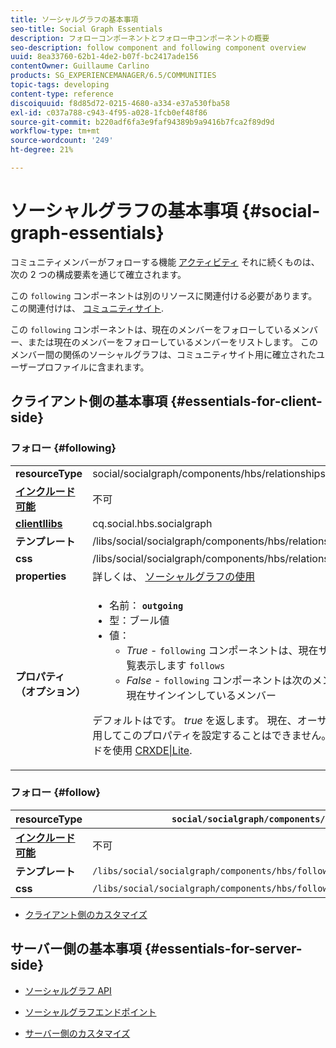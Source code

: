 ```yaml
---
title: ソーシャルグラフの基本事項
seo-title: Social Graph Essentials
description: フォローコンポーネントとフォロー中コンポーネントの概要
seo-description: follow component and following component overview
uuid: 8ea33760-62b1-4de2-b07f-bc2417ade156
contentOwner: Guillaume Carlino
products: SG_EXPERIENCEMANAGER/6.5/COMMUNITIES
topic-tags: developing
content-type: reference
discoiquuid: f8d85d72-0215-4680-a334-e37a530fba58
exl-id: c037a788-c943-4f95-a028-1fcb0ef48f86
source-git-commit: b220adf6fa3e9faf94389b9a9416b7fca2f89d9d
workflow-type: tm+mt
source-wordcount: '249'
ht-degree: 21%

---
```


# ソーシャルグラフの基本事項  {#social-graph-essentials}

コミュニティメンバーがフォローする機能 [アクティビティ](essentials-activities.md) それに続くものは、次の 2 つの構成要素を通じて確立されます。

この `following` コンポーネントは別のリソースに関連付ける必要があります。この関連付けは、 [コミュニティサイト](overview.md#communitiessites).

この `following` コンポーネントは、現在のメンバーをフォローしているメンバー、または現在のメンバーをフォローしているメンバーをリストします。 このメンバー間の関係のソーシャルグラフは、コミュニティサイト用に確立されたユーザープロファイルに含まれます。

## クライアント側の基本事項 {#essentials-for-client-side}

### フォロー {#following}

<table>
 <tbody>
  <tr>
   <td> <strong>resourceType</strong></td>
   <td>social/socialgraph/components/hbs/relationships</td>
  </tr>
  <tr>
   <td> <a href="scf.md#add-or-include-a-communities-component"><strong>インクルード可能</strong></a></td>
   <td>不可</td>
  </tr>
  <tr>
   <td> <a href="clientlibs.md"><strong>clientllibs</strong></a></td>
   <td>cq.social.hbs.socialgraph</td>
  </tr>
  <tr>
   <td> <strong>テンプレート</strong></td>
   <td> /libs/social/socialgraph/components/hbs/relationships/relationships.hbs</td>
  </tr>
  <tr>
   <td> <strong>css</strong></td>
   <td> /libs/social/socialgraph/components/hbs/relationships/clientlibs/relationships.css</td>
  </tr>
  <tr>
   <td><strong> properties</strong></td>
   <td>詳しくは、 <a href="socialgraph.md">ソーシャルグラフの使用</a></td>
  </tr>
  <tr>
   <td><strong> <br /> プロパティ（オプション）</strong></td>
   <td>
    <ul>
     <li>名前： <strong><code>outgoing</code></strong></li>
     <li>型：ブール値</li>
     <li>値：<br />
      <ul>
       <li><i>True </i>- <code>following</code> コンポーネントは、現在サインインしているメンバーを一覧表示します <code>follows</code></li>
       <li><i>False </i>- <code>following</code> コンポーネントは次のメンバーをリストします： <code>follow </code>現在サインインしているメンバー</li>
      </ul> </li>
    </ul> <p>デフォルトはです。 <i>true</i> を返します。 現在、オーサーモードで編集ダイアログを使用してこのプロパティを設定することはできません。 プロパティを <code>following </code>ノードを使用 <a href="../../help/sites-developing/developing-with-crxde-lite.md">CRXDE|Lite</a>.</p> </td>
  </tr>
 </tbody>
</table>

### フォロー {#follow}

| **resourceType** | `social/socialgraph/components/hbs/following` |
|---|---|
| [**インクルード可能**](scf.md#add-or-include-a-communities-component) | 不可 |
| **テンプレート** | `/libs/social/socialgraph/components/hbs/following/following.hbs` |
| **css** | `/libs/social/socialgraph/components/hbs/following/clientlibs/following.css` |

* [クライアント側のカスタマイズ](client-customize.md)

## サーバー側の基本事項 {#essentials-for-server-side}

* [ソーシャルグラフ API](https://helpx.adobe.com/experience-manager/6-5/sites/developing/using/reference-materials/javadoc/com/adobe/cq/social/graph/client/api/package-frame.html)

* [ソーシャルグラフエンドポイント](https://helpx.adobe.com/experience-manager/6-5/sites/developing/using/reference-materials/javadoc/com/adobe/cq/social/graph/client/endpoint/package-frame.html)

* [サーバー側のカスタマイズ](server-customize.md)

